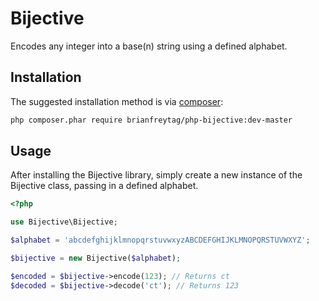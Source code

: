 # Bijective

Encodes any integer into a base(n) string using a defined alphabet.

## Installation

The suggested installation method is via [composer](https://getcomposer.org/):

```sh
php composer.phar require brianfreytag/php-bijective:dev-master
```

## Usage

After installing the Bijective library, simply create a new instance of the Bijective class, passing in a defined alphabet.

```php
<?php

use Bijective\Bijective;

$alphabet = 'abcdefghijklmnopqrstuvwxyzABCDEFGHIJKLMNOPQRSTUVWXYZ';

$bijective = new Bijective($alphabet);

$encoded = $bijective->encode(123); // Returns ct
$decoded = $bijective->decode('ct'); // Returns 123
```